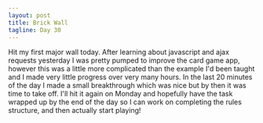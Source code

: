 ```yaml
---
layout: post
title: Brick Wall
tagline: Day 30
---
```


Hit my first major wall today. After learning about javascript and ajax requests yesterday I was pretty pumped to improve the card game app, however this was a little more complicated than the example I'd been taught and I made very little progress over very many hours. In the last 20 minutes of the day I made a small breakthrough which was nice but by then it was time to take off. I'll hit it again on Monday and hopefully have the task wrapped up by the end of the day so I can work on completing the rules structure, and then actually start playing!